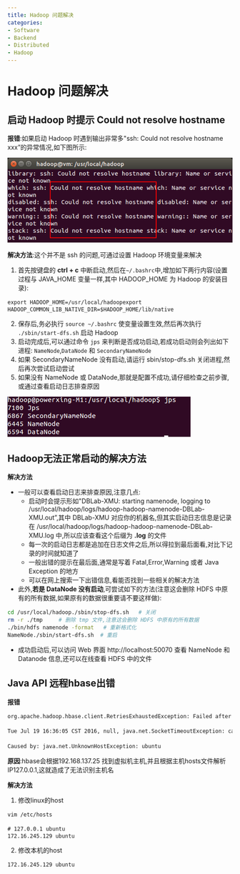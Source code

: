 ```yaml
---
title: Hadoop 问题解决
categories:
- Software
- Backend
- Distributed
- Hadoop
---
```

# Hadoop 问题解决

## 启动 Hadoop 时提示 Could not resolve hostname

**报错**:如果启动 Hadoop 时遇到输出非常多"ssh: Could not resolve hostname xxx”的异常情况,如下图所示:

![](https://raw.githubusercontent.com/LuShan123888/Files/main/Pictures/2020-12-10-2020-12-07-install-hadoop-15-resolve-hostname.png)

**解决方法**:这个并不是 ssh 的问题,可通过设置 Hadoop 环境变量来解决

1. 首先按键盘的 **ctrl + c** 中断启动,然后在`~/.bashrc`中,增加如下两行内容(设置过程与 JAVA_HOME 变量一样,其中 HADOOP_HOME 为 Hadoop 的安装目录):

```shell
export HADOOP_HOME=/usr/local/hadoopexport
HADOOP_COMMON_LIB_NATIVE_DIR=$HADOOP_HOME/lib/native
```

2. 保存后,务必执行 `source ~/.bashrc` 使变量设置生效,然后再次执行 `./sbin/start-dfs.sh` 启动 Hadoop
3. 启动完成后,可以通过命令 `jps` 来判断是否成功启动,若成功启动则会列出如下进程: `NameNode`,`DataNode` 和 `SecondaryNameNode`
4. 如果 SecondaryNameNode 没有启动,请运行 sbin/stop-dfs.sh 关闭进程,然后再次尝试启动尝试
5. 如果没有 NameNode 或 DataNode,那就是配置不成功,请仔细检查之前步骤,或通过查看启动日志排查原因

![](https://raw.githubusercontent.com/LuShan123888/Files/main/Pictures/2020-12-10-2020-12-07-install-hadoop-16-jps.png)

## Hadoop无法正常启动的解决方法

**解决方法**

- 一般可以查看启动日志来排查原因,注意几点:
    - 启动时会提示形如"DBLab-XMU: starting namenode, logging to /usr/local/hadoop/logs/hadoop-hadoop-namenode-DBLab-XMU.out”,其中 DBLab-XMU 对应你的机器名,但其实启动日志信息是记录在 /usr/local/hadoop/logs/hadoop-hadoop-namenode-DBLab-XMU.log 中,所以应该查看这个后缀为 **.log** 的文件
    - 每一次的启动日志都是追加在日志文件之后,所以得拉到最后面看,对比下记录的时间就知道了
    - 一般出错的提示在最后面,通常是写着 Fatal,Error,Warning 或者 Java Exception 的地方
    - 可以在网上搜索一下出错信息,看能否找到一些相关的解决方法
- 此外,**若是 DataNode 没有启动**,可尝试如下的方法(注意这会删除 HDFS 中原有的所有数据,如果原有的数据很重要请不要这样做):

```bash
cd /usr/local/hadoop./sbin/stop-dfs.sh   # 关闭
rm -r ./tmp     # 删除 tmp 文件,注意这会删除 HDFS 中原有的所有数据
./bin/hdfs namenode -format   # 重新格式化
NameNode./sbin/start-dfs.sh  # 重启
```

- 成功启动后,可以访问 Web 界面 http://localhost:50070 查看 NameNode 和 Datanode 信息,还可以在线查看 HDFS 中的文件

## Java API 远程hbase出错

**报错**

```bash
org.apache.hadoop.hbase.client.RetriesExhaustedException: Failed after attempts=36, exceptions:

Tue Jul 19 16:36:05 CST 2016, null, java.net.SocketTimeoutException: callTimeout=60000, callDuration=79721: row 'testtable,,' on table 'hbase:meta' at region=hbase:meta,,1.1588230740, hostname=ubuntu,16020,1468916750524, seqNum=0

Caused by: java.net.UnknownHostException: ubuntu
```

**原因**:hbase会根据192.168.137.25 找到虚拟机主机,并且根据主机hosts文件解析IP127.0.0.1,这就造成了无法识别主机名

**解决方法**

1. 修改linux的host

```
vim /etc/hosts

# 127.0.0.1 ubuntu
172.16.245.129 ubuntu
```

2. 修改本机的host

```
172.16.245.129 ubuntu
```